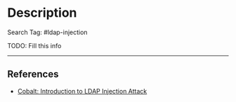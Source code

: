 # Description

Search Tag: #ldap-injection

TODO: Fill this info

---
## References

- [Cobalt: Introduction to LDAP Injection Attack](https://www.cobalt.io/blog/introduction-to-ldap-injection-attack)